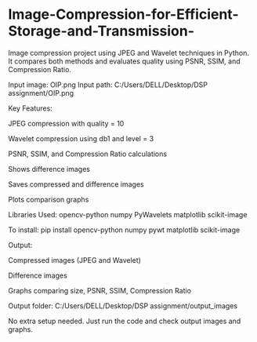 # Image-Compression-for-Efficient-Storage-and-Transmission-
Image compression project using JPEG and Wavelet techniques in Python.
It compares both methods and evaluates quality using PSNR, SSIM, and Compression Ratio.

Input image: OIP.png
Input path: C:/Users/DELL/Desktop/DSP assignment/OIP.png

Key Features:

JPEG compression with quality = 10

Wavelet compression using db1 and level = 3

PSNR, SSIM, and Compression Ratio calculations

Shows difference images

Saves compressed and difference images

Plots comparison graphs

Libraries Used:
opencv-python
numpy
PyWavelets
matplotlib
scikit-image

To install:
pip install opencv-python numpy pywt matplotlib scikit-image

Output:

Compressed images (JPEG and Wavelet)

Difference images

Graphs comparing size, PSNR, SSIM, Compression Ratio

Output folder: C:/Users/DELL/Desktop/DSP assignment/output_images

No extra setup needed. Just run the code and check output images and graphs.









